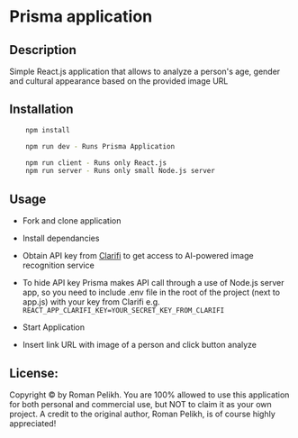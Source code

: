 # Prisma application

## Description

Simple React.js application that allows to analyze a person's age, gender and cultural appearance based on the provided image URL

## Installation

```bash
    npm install

    npm run dev - Runs Prisma Application

    npm run client - Runs only React.js
    npm run server - Runs only small Node.js server
```

## Usage

- Fork and clone application
- Install dependancies

- Obtain API key from [Clarifi](https://docs.clarifai.com/getting-started/getting-started) to get access to AI-powered image recognition service

- To hide API key Prisma makes API call through a use of Node.js server app, so you need to include .env file in the root of the project (next to app.js) with your key from Clarifi e.g. `REACT_APP_CLARIFI_KEY=YOUR_SECRET_KEY_FROM_CLARIFI`

- Start Application
- Insert link URL with image of a person and click button analyze

## License:

Copyright © by Roman Pelikh. You are 100% allowed to use this application for both personal and commercial use, but NOT to claim it as your own project.
A credit to the original author, Roman Pelikh, is of course highly appreciated!
